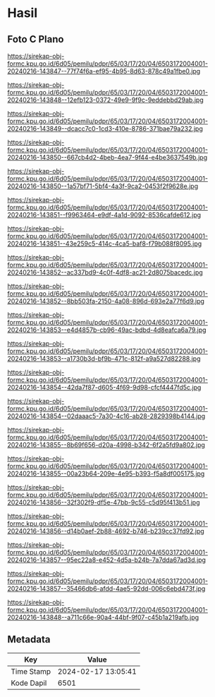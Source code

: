 # Hasil

## Foto C Plano

https://sirekap-obj-formc.kpu.go.id/6d05/pemilu/pdpr/65/03/17/20/04/6503172004001-20240216-143847--77f74f6a-ef95-4b95-8d63-878c49a1fbe0.jpg

https://sirekap-obj-formc.kpu.go.id/6d05/pemilu/pdpr/65/03/17/20/04/6503172004001-20240216-143848--12efb123-0372-49e9-9f9c-9eddebbd29ab.jpg

https://sirekap-obj-formc.kpu.go.id/6d05/pemilu/pdpr/65/03/17/20/04/6503172004001-20240216-143849--dcacc7c0-1cd3-410e-8786-371bae79a232.jpg

https://sirekap-obj-formc.kpu.go.id/6d05/pemilu/pdpr/65/03/17/20/04/6503172004001-20240216-143850--667cb4d2-4beb-4ea7-9f44-e4be3637549b.jpg

https://sirekap-obj-formc.kpu.go.id/6d05/pemilu/pdpr/65/03/17/20/04/6503172004001-20240216-143850--1a57bf71-5bf4-4a3f-9ca2-0453f2f9628e.jpg

https://sirekap-obj-formc.kpu.go.id/6d05/pemilu/pdpr/65/03/17/20/04/6503172004001-20240216-143851--f9963464-e9df-4a1d-9092-8536cafde612.jpg

https://sirekap-obj-formc.kpu.go.id/6d05/pemilu/pdpr/65/03/17/20/04/6503172004001-20240216-143851--43e259c5-414c-4ca5-baf8-f79b088f8095.jpg

https://sirekap-obj-formc.kpu.go.id/6d05/pemilu/pdpr/65/03/17/20/04/6503172004001-20240216-143852--ac337bd9-4c0f-4df8-ac21-2d8075bacedc.jpg

https://sirekap-obj-formc.kpu.go.id/6d05/pemilu/pdpr/65/03/17/20/04/6503172004001-20240216-143852--8bb503fa-2150-4a08-896d-693e2a77f6d9.jpg

https://sirekap-obj-formc.kpu.go.id/6d05/pemilu/pdpr/65/03/17/20/04/6503172004001-20240216-143853--e4d4857b-cb96-49ac-bdbd-4d8eafca6a79.jpg

https://sirekap-obj-formc.kpu.go.id/6d05/pemilu/pdpr/65/03/17/20/04/6503172004001-20240216-143853--a1730b3d-bf9b-471c-812f-a9a527d82288.jpg

https://sirekap-obj-formc.kpu.go.id/6d05/pemilu/pdpr/65/03/17/20/04/6503172004001-20240216-143854--42da7f87-d605-4f69-9d98-cfcf4447fd5c.jpg

https://sirekap-obj-formc.kpu.go.id/6d05/pemilu/pdpr/65/03/17/20/04/6503172004001-20240216-143854--02daaac5-7a30-4c16-ab28-2829398b4144.jpg

https://sirekap-obj-formc.kpu.go.id/6d05/pemilu/pdpr/65/03/17/20/04/6503172004001-20240216-143855--8b69f656-d20a-4998-b342-6f2a5fd9a802.jpg

https://sirekap-obj-formc.kpu.go.id/6d05/pemilu/pdpr/65/03/17/20/04/6503172004001-20240216-143855--00a23b64-209e-4e95-b393-f5a8df005175.jpg

https://sirekap-obj-formc.kpu.go.id/6d05/pemilu/pdpr/65/03/17/20/04/6503172004001-20240216-143856--32f302f9-df5e-47bb-9c55-c5d95f413b51.jpg

https://sirekap-obj-formc.kpu.go.id/6d05/pemilu/pdpr/65/03/17/20/04/6503172004001-20240216-143856--d14b0aef-2b88-4692-b746-b239cc37fd92.jpg

https://sirekap-obj-formc.kpu.go.id/6d05/pemilu/pdpr/65/03/17/20/04/6503172004001-20240216-143857--95ec22a8-e452-4d5a-b24b-7a7dda67ad3d.jpg

https://sirekap-obj-formc.kpu.go.id/6d05/pemilu/pdpr/65/03/17/20/04/6503172004001-20240216-143857--35466db6-afdd-4ae5-92dd-006c6ebd473f.jpg

https://sirekap-obj-formc.kpu.go.id/6d05/pemilu/pdpr/65/03/17/20/04/6503172004001-20240216-143848--a711c66e-90a4-44bf-9f07-c45b1a219afb.jpg


## Metadata

| Key        | Value               |
| ---------- | ------------------- |
| Time Stamp | 2024-02-17 13:05:41 |
| Kode Dapil | 6501                |



